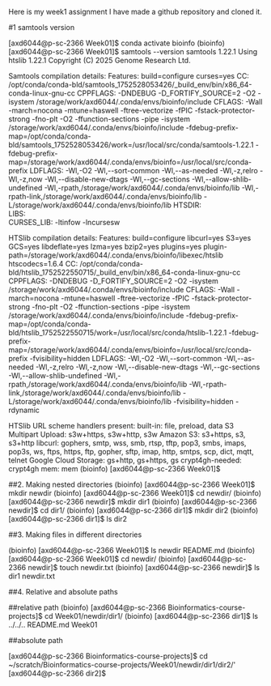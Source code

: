 Here is my week1 assignment
I have made a github repository and cloned it.

#1 samtools version

[axd6044@p-sc-2366 Week01]$ conda activate bioinfo
(bioinfo) [axd6044@p-sc-2366 Week01]$  samtools --version
samtools 1.22.1
Using htslib 1.22.1
Copyright (C) 2025 Genome Research Ltd.

Samtools compilation details:
    Features:       build=configure curses=yes 
    CC:             /opt/conda/conda-bld/samtools_1752528053426/_build_env/bin/x86_64-conda-linux-gnu-cc
    CPPFLAGS:       -DNDEBUG -D_FORTIFY_SOURCE=2 -O2 -isystem /storage/work/axd6044/.conda/envs/bioinfo/include
    CFLAGS:         -Wall -march=nocona -mtune=haswell -ftree-vectorize -fPIC -fstack-protector-strong -fno-plt -O2 -ffunction-sections -pipe -isystem /storage/work/axd6044/.conda/envs/bioinfo/include -fdebug-prefix-map=/opt/conda/conda-bld/samtools_1752528053426/work=/usr/local/src/conda/samtools-1.22.1 -fdebug-prefix-map=/storage/work/axd6044/.conda/envs/bioinfo=/usr/local/src/conda-prefix
    LDFLAGS:        -Wl,-O2 -Wl,--sort-common -Wl,--as-needed -Wl,-z,relro -Wl,-z,now -Wl,--disable-new-dtags -Wl,--gc-sections -Wl,--allow-shlib-undefined -Wl,-rpath,/storage/work/axd6044/.conda/envs/bioinfo/lib -Wl,-rpath-link,/storage/work/axd6044/.conda/envs/bioinfo/lib -L/storage/work/axd6044/.conda/envs/bioinfo/lib
    HTSDIR:         
    LIBS:           
    CURSES_LIB:     -ltinfow -lncursesw

HTSlib compilation details:
    Features:       build=configure libcurl=yes S3=yes GCS=yes libdeflate=yes lzma=yes bzip2=yes plugins=yes plugin-path=/storage/work/axd6044/.conda/envs/bioinfo/libexec/htslib htscodecs=1.6.4
    CC:             /opt/conda/conda-bld/htslib_1752522550715/_build_env/bin/x86_64-conda-linux-gnu-cc
    CPPFLAGS:       -DNDEBUG -D_FORTIFY_SOURCE=2 -O2 -isystem /storage/work/axd6044/.conda/envs/bioinfo/include
    CFLAGS:         -Wall -march=nocona -mtune=haswell -ftree-vectorize -fPIC -fstack-protector-strong -fno-plt -O2 -ffunction-sections -pipe -isystem /storage/work/axd6044/.conda/envs/bioinfo/include -fdebug-prefix-map=/opt/conda/conda-bld/htslib_1752522550715/work=/usr/local/src/conda/htslib-1.22.1 -fdebug-prefix-map=/storage/work/axd6044/.conda/envs/bioinfo=/usr/local/src/conda-prefix -fvisibility=hidden
    LDFLAGS:        -Wl,-O2 -Wl,--sort-common -Wl,--as-needed -Wl,-z,relro -Wl,-z,now -Wl,--disable-new-dtags -Wl,--gc-sections -Wl,--allow-shlib-undefined -Wl,-rpath,/storage/work/axd6044/.conda/envs/bioinfo/lib -Wl,-rpath-link,/storage/work/axd6044/.conda/envs/bioinfo/lib -L/storage/work/axd6044/.conda/envs/bioinfo/lib -fvisibility=hidden -rdynamic

HTSlib URL scheme handlers present:
    built-in:    file, preload, data
    S3 Multipart Upload:         s3w+https, s3w+http, s3w
    Amazon S3:   s3+https, s3, s3+http
    libcurl:     gophers, smtp, wss, smb, rtsp, tftp, pop3, smbs, imaps, pop3s, ws, ftps, https, ftp, gopher, sftp, imap, http, smtps, scp, dict, mqtt, telnet
    Google Cloud Storage:        gs+http, gs+https, gs
    crypt4gh-needed:     crypt4gh
    mem:         mem
(bioinfo) [axd6044@p-sc-2366 Week01]$ 

##2. Making nested directories 
(bioinfo) [axd6044@p-sc-2366 Week01]$ mkdir newdir
(bioinfo) [axd6044@p-sc-2366 Week01]$ cd newdir/
(bioinfo) [axd6044@p-sc-2366 newdir]$ mkdir dir1
(bioinfo) [axd6044@p-sc-2366 newdir]$ cd dir1/
(bioinfo) [axd6044@p-sc-2366 dir1]$ mkdir dir2
(bioinfo) [axd6044@p-sc-2366 dir1]$ ls
dir2

##3. Making files in different directories

(bioinfo) [axd6044@p-sc-2366 Week01]$ ls
newdir  README.md
(bioinfo) [axd6044@p-sc-2366 Week01]$ cd newdir/
(bioinfo) [axd6044@p-sc-2366 newdir]$ touch newdir.txt
(bioinfo) [axd6044@p-sc-2366 newdir]$ ls
dir1  newdir.txt

##4. Relative and absolute paths

##relative path 
(bioinfo) [axd6044@p-sc-2366 Bioinformatics-course-projects]$ cd Week01/newdir/dir1/
(bioinfo) [axd6044@p-sc-2366 dir1]$ ls ../../..
README.md  Week01

##absolute path

[axd6044@p-sc-2366 Bioinformatics-course-projects]$ cd ~/scratch/Bioinformatics-course-projects/Week01/newdir/dir1/dir2/'
[axd6044@p-sc-2366 dir2]$ 
